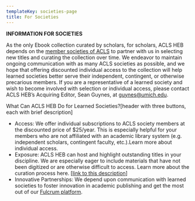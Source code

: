 ```yaml
---
templateKey: societies-page
title: For Societies
---
```

**INFORMATION FOR SOCIETIES**

As the only Ebook collection curated by scholars, for scholars, ACLS HEB depends on the [member societies of ACLS](https://acls.org/Member-Societies/Society-Profiles.aspx) to partner with us in selecting new titles and curating the collection over time. We endeavor to maintain ongoing communication with as many ACLS societies as possible, and we hope that offering discounted individual access to the collection will help learned societies better serve their independent, contingent, or otherwise precarious members. If you are a representative of a learned society and wish to become involved with selection or individual access, please contact ACLS HEB’s Acquiring Editor, Sean Guynes, at [guynes@umich.edu](mailto:guynes@umich.edu).

What Can ACLS HEB Do for Learned Societies?\[header with three buttons, each with brief description]

* Access: We offer individual subscriptions to ACLS society members at the discounted price of $25/year. This is especially helpful for your members who are not affiliated with an academic library system (e.g. independent scholars, contingent faculty, etc.).Learn more about individual access. 
* Exposure: ACLS HEB can host and highlight outstanding titles in your discipline. We are especially eager to include materials that have not been digitized or are otherwise difficult to access. Learn more about the curation process here. [[link to this description](https://docs.google.com/document/d/1xpKKuMI3oVsgG9WgubKVvNwynUoeEAcRlGwi6ikWGKg/edit?usp=sharing)]
* Innovative Partnerships: We depend upon communication with learned societies to foster innovation in academic publishing and get the most out of our [Fulcrum platform](https://fulcrum.org).